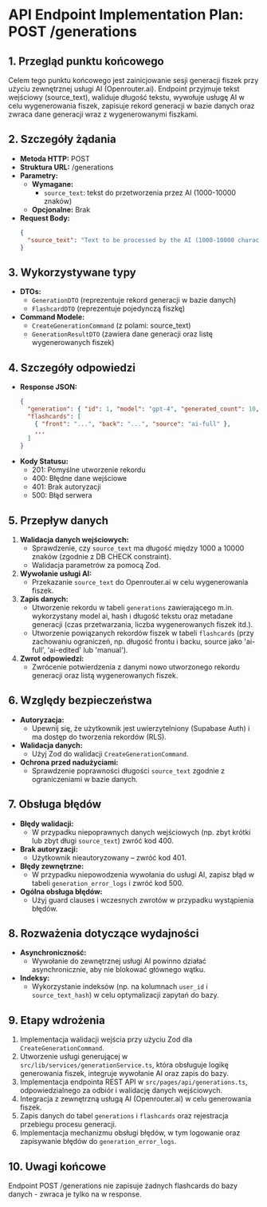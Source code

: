 # API Endpoint Implementation Plan: POST /generations

## 1. Przegląd punktu końcowego

Celem tego punktu końcowego jest zainicjowanie sesji generacji fiszek przy użyciu zewnętrznej usługi AI (Openrouter.ai). Endpoint przyjmuje tekst wejściowy (source_text), waliduje długość tekstu, wywołuje usługę AI w celu wygenerowania fiszek, zapisuje rekord generacji w bazie danych oraz zwraca dane generacji wraz z wygenerowanymi fiszkami.

## 2. Szczegóły żądania

- **Metoda HTTP:** POST
- **Struktura URL:** /generations
- **Parametry:**
  - **Wymagane:**
    - `source_text`: tekst do przetworzenia przez AI (1000-10000 znaków)
  - **Opcjonalne:** Brak
- **Request Body:**
  ```json
  {
    "source_text": "Text to be processed by the AI (1000-10000 characters)"
  }
  ```

## 3. Wykorzystywane typy

- **DTOs:**
  - `GenerationDTO` (reprezentuje rekord generacji w bazie danych)
  - `FlashcardDTO` (reprezentuje pojedynczą fiszkę)
- **Command Modele:**
  - `CreateGenerationCommand` (z polami: source_text)
  - `GenerationResultDTO` (zawiera dane generacji oraz listę wygenerowanych fiszek)

## 4. Szczegóły odpowiedzi

- **Response JSON:**
  ```json
  {
    "generation": { "id": 1, "model": "gpt-4", "generated_count": 10, ... },
    "flashcards": [
      { "front": "...", "back": "...", "source": "ai-full" },
      ...
    ]
  }
  ```
- **Kody Statusu:**
  - 201: Pomyślne utworzenie rekordu
  - 400: Błędne dane wejściowe
  - 401: Brak autoryzacji
  - 500: Błąd serwera

## 5. Przepływ danych

1. **Walidacja danych wejściowych:**
   - Sprawdzenie, czy `source_text` ma długość między 1000 a 10000 znaków (zgodnie z DB CHECK constraint).
   - Walidacja parametrów za pomocą Zod.
2. **Wywołanie usługi AI:**
   - Przekazanie `source_text` do Openrouter.ai w celu wygenerowania fiszek.
3. **Zapis danych:**
   - Utworzenie rekordu w tabeli `generations` zawierającego m.in. wykorzystany model ai, hash i długość tekstu oraz metadane generacji (czas przetwarzania, liczba wygenerowanych fiszek itd.).
   - Utworzenie powiązanych rekordów fiszek w tabeli `flashcards` (przy zachowaniu ograniczeń, np. długość frontu i backu, source jako 'ai-full', 'ai-edited' lub 'manual').
4. **Zwrot odpowiedzi:**
   - Zwrócenie potwierdzenia z danymi nowo utworzonego rekordu generacji oraz listą wygenerowanych fiszek.

## 6. Względy bezpieczeństwa

- **Autoryzacja:**
  - Upewnij się, że użytkownik jest uwierzytelniony (Supabase Auth) i ma dostęp do tworzenia rekordów (RLS).
- **Walidacja danych:**
  - Użyj Zod do walidacji `CreateGenerationCommand`.
- **Ochrona przed nadużyciami:**
  - Sprawdzenie poprawności długości `source_text` zgodnie z ograniczeniami w bazie danych.

## 7. Obsługa błędów

- **Błędy walidacji:**
  - W przypadku niepoprawnych danych wejściowych (np. zbyt krótki lub zbyt długi `source_text`) zwróć kod 400.
- **Brak autoryzacji:**
  - Użytkownik nieautoryzowany – zwróć kod 401.
- **Błędy zewnętrzne:**
  - W przypadku niepowodzenia wywołania do usługi AI, zapisz błąd w tabeli `generation_error_logs` i zwróć kod 500.
- **Ogólna obsługa błędów:**
  - Użyj guard clauses i wczesnych zwrotów w przypadku wystąpienia błędów.

## 8. Rozważenia dotyczące wydajności

- **Asynchroniczność:**
  - Wywołanie do zewnętrznej usługi AI powinno działać asynchronicznie, aby nie blokować głównego wątku.
- **Indeksy:**
  - Wykorzystanie indeksów (np. na kolumnach `user_id` i `source_text_hash`) w celu optymalizacji zapytań do bazy.

## 9. Etapy wdrożenia

1. Implementacja walidacji wejścia przy użyciu Zod dla `CreateGenerationCommand`.
2. Utworzenie usługi generującej w `src/lib/services/generationService.ts`, która obsługuje logikę generowania fiszek, integruje wywołanie AI oraz zapis do bazy.
3. Implementacja endpointa REST API w `src/pages/api/generations.ts`, odpowiedzialnego za odbiór i walidację danych wejściowych.
4. Integracja z zewnętrzną usługą AI (Openrouter.ai) w celu generowania fiszek.
5. Zapis danych do tabel `generations` i `flashcards` oraz rejestracja przebiegu procesu generacji.
6. Implementacja mechanizmu obsługi błędów, w tym logowanie oraz zapisywanie błędów do `generation_error_logs`.

## 10. Uwagi końcowe

Endpoint POST /generations nie zapisuje żadnych flashcards do bazy danych - zwraca je tylko na w response.
